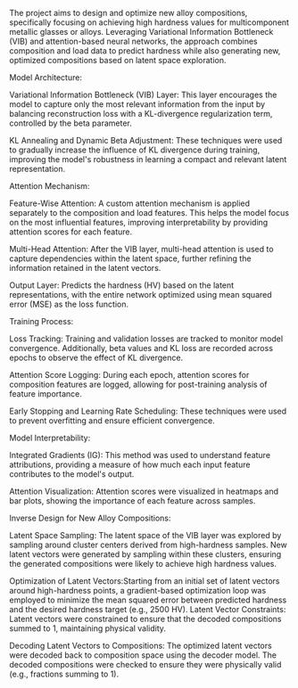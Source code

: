 The project aims to design and optimize new alloy compositions, specifically focusing on achieving high hardness values for multicomponent metallic glasses or alloys. Leveraging Variational Information Bottleneck (VIB) and attention-based neural networks, the approach combines composition and load data to predict hardness while also generating new, optimized compositions based on latent space exploration.


Model Architecture:

Variational Information Bottleneck (VIB) Layer: This layer encourages the model to capture only the most relevant information from the input by balancing reconstruction loss with a KL-divergence regularization term, controlled by the beta parameter. 

KL Annealing and Dynamic Beta Adjustment: These techniques were used to gradually increase the influence of KL divergence during training, improving the model's robustness in learning a compact and relevant latent representation.

Attention Mechanism: 

Feature-Wise Attention: A custom attention mechanism is applied separately to the composition and load features. This helps the model focus on the most influential features, improving interpretability by providing attention scores for each feature.

Multi-Head Attention: After the VIB layer, multi-head attention is used to capture dependencies within the latent space, further refining the information retained in the latent vectors.

Output Layer: Predicts the hardness (HV) based on the latent representations, with the entire network optimized using mean squared error (MSE) as the loss function.

Training Process:

Loss Tracking: Training and validation losses are tracked to monitor model convergence. Additionally, beta values and KL loss are recorded across epochs to observe the effect of KL divergence.

Attention Score Logging: During each epoch, attention scores for composition features are logged, allowing for post-training analysis of feature importance.

Early Stopping and Learning Rate Scheduling: These techniques were used to prevent overfitting and ensure efficient convergence.


Model Interpretability:

Integrated Gradients (IG): This method was used to understand feature attributions, providing a measure of how much each input feature contributes to the model's output.

Attention Visualization: Attention scores were visualized in heatmaps and bar plots, showing the importance of each feature across samples.


Inverse Design for New Alloy Compositions:

Latent Space Sampling: The latent space of the VIB layer was explored by sampling around cluster centers derived from high-hardness samples. New latent vectors were generated by sampling within these clusters, ensuring the generated compositions were likely to achieve high hardness values.

Optimization of Latent Vectors:Starting from an initial set of latent vectors around high-hardness points, a gradient-based optimization loop was employed to minimize the mean squared error between predicted hardness and the desired hardness target (e.g., 2500 HV). Latent Vector Constraints: Latent vectors were constrained to ensure that the decoded compositions summed to 1, maintaining physical validity.

Decoding Latent Vectors to Compositions: The optimized latent vectors were decoded back to composition space using the decoder model. The decoded compositions were checked to ensure they were physically valid (e.g., fractions summing to 1).
